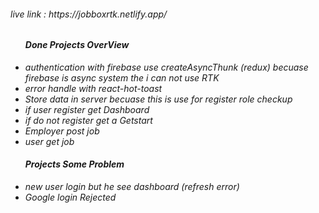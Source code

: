 <h6>live link : https://jobboxrtk.netlify.app/<h6/>


<ul>
<h4>Done Projects OverView</h4>
<li>authentication with firebase use createAsyncThunk (redux) becuase firebase is async system the i can not use RTK</li>
<li>error handle with react-hot-toast</li>
<li>Store data in server becuase this is use for register role checkup</li>
<li>if user register get Dashboard </li>
<li>if do not register get a Getstart </li>
<li>Employer post job</li>
<li>user get job </li>
</ul>


<ul>
<h4>Projects Some Problem</h4>
<li>new user login but he see dashboard (refresh error) </li>
<li>Google login Rejected  </li>
</ul>
